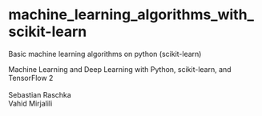 # machine_learning_algorithms_with_scikit-learn

Basic machine learning algorithms on python (scikit-learn)

Machine Learning and Deep Learning with Python, scikit-learn, and TensorFlow 2
<br><br>
Sebastian Raschka<br>
Vahid Mirjalili
